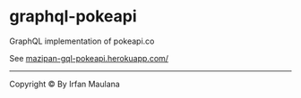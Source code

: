 # graphql-pokeapi

GraphQL implementation of pokeapi.co

See [mazipan-gql-pokeapi.herokuapp.com/](https://mazipan-gql-pokeapi.herokuapp.com/)

----

Copyright © By Irfan Maulana
